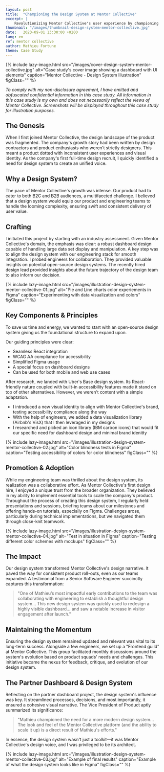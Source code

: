 ```yaml
---
layout: post
title:  "Championing the Design System at Mentor Collective"
excerpt: |
    Revolutionizing Mentor Collective's user experience by championing a cohesive design system, streamlining B2C & B2B product deliveries with visual and functional consistency.
thumbnail: "/images/thumbnail-design-system-mentor-collective.jpg"
date:   2023-09-01 13:30:00 +0200
lang: en
ref: mentor collective
author: Mathieu Fortune
theme: Case Study
---
```


{% include lazy-image.html src="/images/cover-design-system-mentor-collective.jpg" alt="Case study's cover image showing a dashboard with UI elements" caption="Mentor Collective - Design System Illustration" figClass="" %}

*To comply with my non-disclosure agreement, I have omitted and obfuscated confidential information in this case study. All information in this case study is my own and does not necessarily reflect the views of Mentor Collective. Screenshots will be displayed throughout this case study for illustration purposes.*

## The Genesis

When I first joined Mentor Collective, the design landscape of the product was fragmented. The company's growth story had been written by design contractors and product enthusiasts who weren't strictly designers. This meant a product dotted with inconsistent user experiences and visual identity. As the company's first full-time design recruit, I quickly identified a need for design system to create an unified voice.

## Why a Design System?
The pace of Mentor Collective's growth was intense. Our product had to cater to both B2C and B2B audiences, a multifaceted challenge. I believed that a design system would equip our product and engineering teams to handle the looming complexity, ensuring swift and consistent delivery of user value.

## Crafting
I initiated this project by starting with an industry assessment. Given Mentor Collective's domain, the emphasis was clear: a robust dashboard design capable of handling large data set display and manipulation. A key step was to align the design system with our engineering stack for smooth integration.
I probed engineers for collaboration. They  provided valuable insights on potential open-source design systems. The recently hired design lead provided insights about the future trajectory of the design team to also inform our decision.

{% include lazy-image.html src="/images/illustration-design-system-mentor-collective-01.jpg" alt="Pie and Line charts color experiements in Figma" caption="Experimenting with data visualization and colors" figClass="" %}

## Key Components & Principles
To save us time and energy, we wanted to start with an open-source design system giving us the foundational structure to expand upon. 

Our guiding principles were clear:

- Seamless React integration
- WCAG AA compliance for accessibility
- Simplified Figma usage
- A special focus on dashboard designs
- Can be used for both mobile and web use cases

After research, we landed with Uber's Base design system. Its React-friendly nature coupled with built-in accessibility features made it stand on top of other alternatives. However, we weren't content with a simple adaptation. 

- I introduced a new visual identity to align with Mentor Collective's brand, testing accessibility compliance along the way
- With the help of engineers, we added a data visualization library (Airbnb's VisX) that I then leveraged in my designs
- I researched and picked an icon library (IBM carbon icons) that would fit our specific need for dashboard design and minimal brand idenitty

{% include lazy-image.html src="/images/illustration-design-system-mentor-collective-02.jpg" alt="Color blindness tests in Figma" caption="Testing accessibility of colors for color blindness" figClass="" %}

## Promotion & Adoption
While my engineering team was thrilled about the design system, its realization was a collaborative effort. As Mentor Collective's first design hire, I enjoyed a unique trust from the broader organization. They believed in my ability to implement essential tools to scale the company's product. Throughout the process of creating this design system, I regularly held presentations and sessions, briefing teams about our milestones and offering hands-on tutorials, especially on Figma. Challenges arose, particularly during technical implementations, but we navigated them through close-knit teamwork.

{% include lazy-image.html src="/images/illustration-design-system-mentor-collective-04.jpg" alt="Test in situation in Figma" caption="Testing different color schemes with mockups" figClass="" %}

## The Impact
Our design system transformed Mentor Collective's design narrative. It paved the way for consistent product roll-outs, even as our teams expanded. A testimonial from a Senior Software Engineer succinctly captures this transformation:

> "One of Mathieu’s most impactful early contributions to the team was collaborating with engineering to establish a thoughtful design system... This new design system was quickly used to redesign a highly visible dashboard... and saw a notable increase in visitor engagement after launch."

## Maintaining the Momentum
Ensuring the design system remained updated and relevant was vital to its long-term success. Alongside a few engineers, we set up a "Frontend guild" at Mentor Collective. This group facilitated monthly discussions around the system's evolution based on product squads' needs and challenges. This initiative became the nexus for feedback, critique, and evolution of our design system.

## The Partner Dashboard & Design System
Reflecting on the partner dashboard project, the design system's influence was key. It streamlined processes, decisions, and most importantly, it ensured a cohesive visual narrative. The Vice President of Product aptly summarized its significance:

> "Mathieu championed the need for a more modern design system... The look and feel of the Mentor Collective platform (and the ability to scale it up) is a direct result of Mathieu's efforts."

In essence, the design system wasn't just a toolkit—it was Mentor Collective's design voice, and I was privileged to be its architect.

{% include lazy-image.html src="/images/illustration-design-system-mentor-collective-03.jpg" alt="Example of final results" caption="Example of what the design system looks like in Figma" figClass="" %}

